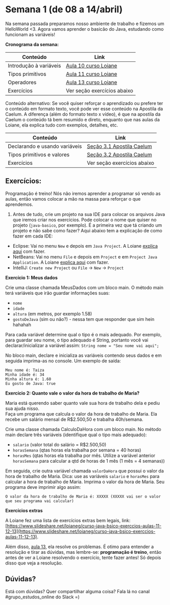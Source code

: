 # Semana 1 (de 08 a 14/abril)

Na semana passada preparamos nosso ambiente de trabalho e fizemos um HelloWorld <3. 
Agora vamos aprender o basicão do Java, estudando como funcionam as variáveis! 


**Cronograma da semana:**

| Conteúdo | Link |
| --- | --- |
| Introdução à variáveis | [Aula 10 curso Loiane](https://www.youtube.com/watch?v=ELBqT_rueAQ&list=PLGxZ4Rq3BOBq0KXHsp5J3PxyFaBIXVs3r&index=13) |
| Tipos primitivos | [Aula 11 curso Loiane](https://www.youtube.com/watch?v=aqiB58NpKLw&list=PLGxZ4Rq3BOBq0KXHsp5J3PxyFaBIXVs3r&index=14) |
| Operadores | [Aula 13 curso Loiane](https://www.youtube.com/watch?v=199tKAE6sxo&list=PLGxZ4Rq3BOBq0KXHsp5J3PxyFaBIXVs3r&index=16) |
| Exercícios | Ver seção exercícios abaixo |


Conteúdo alternativo: 
Se você quiser reforçar o aprendizado ou prefere ter o conteúdo em formato texto, você pode ver esse conteúdo na Apostila da Caelum.
A diferença (além do formato texto x vídeo), é que na apostila da Caelum o conteúdo tá bem resumido e direto, enquanto que nas aulas da Loiane, ela explica tudo com exemplos, detalhes, etc.

| Conteúdo | Link |
| --- | --- |
| Declarando e usando variáveis | [Seção 3.1 Apostila Caelum](https://www.caelum.com.br/apostila-java-orientacao-objetos/variaveis-primitivas-e-controle-de-fluxo/#declarando-e-usando-variveis) |
| Tipos primitivos e valores | [Seção 3.2 Apostila Caelum](https://www.caelum.com.br/apostila-java-orientacao-objetos/variaveis-primitivas-e-controle-de-fluxo/#tipos-primitivos-e-valores) |
| Exercícios | Ver seção exercícios abaixo |


## Exercícios:
Programação é treino! Nós não iremos aprender a programar só vendo as aulas, então vamos colocar a mão na massa para reforçar o que aprendemos.

1. Antes de tudo, crie um projeto na sua IDE para colocar os arquivos Java que iremos criar nos exercícios. Pode colocar o nome que quiser no projeto (`java-basico`, por exemplo).
É a primeira vez que tá criando um projeto e não sabe como fazer? Aqui abaixo tem a explicação de como fazer em cada IDE:

  * Eclipse: Vai no menu `New` e depois em `Java Project`.  A Loiane [explica aqui](https://youtu.be/74QEhBpzixs?list=PLGxZ4Rq3BOBq0KXHsp5J3PxyFaBIXVs3r&t=1352) com fazer.
  * NetBeans: Vai no menu `File` e depois em `Project` e em `Project Java Application`.  A Loiane [explica aqui](https://youtu.be/74QEhBpzixs?list=PLGxZ4Rq3BOBq0KXHsp5J3PxyFaBIXVs3r&t=1842) com fazer.
  * IntelliJ: `Create new Project` ou `File` -> `New` -> `Project`  

**Exercício 1: Meus dados**

Crie uma classe chamada MeusDados com um bloco main. O método main terá variáveis que irão guardar informações suas: 
* `nome` 
* `idade`
* `altura` (em metros, por exemplo 1.58)
* `gostoDeJava` (sim ou não?) - nessa tem que responder que sim hein hahahah

Para cada variável determine qual o tipo é o mais adequado. Por exemplo, para guardar seu nome, o tipo adequado é String, portanto você vai declarar/inicializar a variável assim:
`String nome = "Seu nome vai aqui";`

No bloco main, declare e inicializa as variáveis contendo seus dados e em seguida imprima-as no console. Um exemplo de saída:

```
Meu nome é: Taiza
Minha idade é: 34
Minha altura é: 1.60
Eu gosto de Java: true
```

**Exercício 2: Quanto vale o valor da hora de trabalho de Maria?**

Maria está querendo saber quanto vale sua hora de trabalho dela e pediu sua ajuda nisso.   
Faça um programa que calcula o valor da hora de trabalho de Maria. Ela recebe um salário mensal de R$2.500,50 e trabalha 40h/semana. 
 
Crie uma classe chamada CalculoDaHora com um bloco main. No método main declare três variáveis (identifique qual o tipo mais adequado): 
* `salario` (valor total do salário = R$2.500,50) 
* `horasSemana` (qtas horas ela trabalha por semana = 40 horas)
* `horasMes` (qtas horas ela trabalha por mês. Utilize a variável anterior `horasSemana` para calcular a qtd de horas de 1 mês (1 mês = 4 semanas))

Em seguida, crie outra variável chamada `valorDaHora` que possui o valor da hora de trabalho de Maria. Dica: use as variáveis `salario` e `horasMes` para calcular a hora de trabalho de Maria. Imprima o valor da hora de Maria. Seu programa deve imprimir algo assim:

```
O valor da hora de trabalho de Maria é: XXXXX (XXXXX vai ser o valor que seu programa vai calcular)
```

**Exercícios extras**

A Loiane fez uma lista de exercícios extras bem legais, link: [https://www.slideshare.net/loianeg/curso-java-bsico-exerccios-aulas-11-12-13](https://www.slideshare.net/loianeg/curso-java-bsico-exerccios-aulas-11-12-13).

Além disso, [aula 13](https://www.youtube.com/watch?v=199tKAE6sxo&list=PLGxZ4Rq3BOBq0KXHsp5J3PxyFaBIXVs3r&index=16), ela resolve os problemas. É otimo para entender a resolução e tirar as dúvidas, mas lembre-se: **programação é treino**, então antes de ver a Loiane resolvendo o exercício, tente fazer antes! Só depois disso que veja a resolução.


## Dúvidas?
Está com dúvidas? Quer compartilhar alguma coisa? Fala lá no canal #grupo_estudos_online do Slack =)


